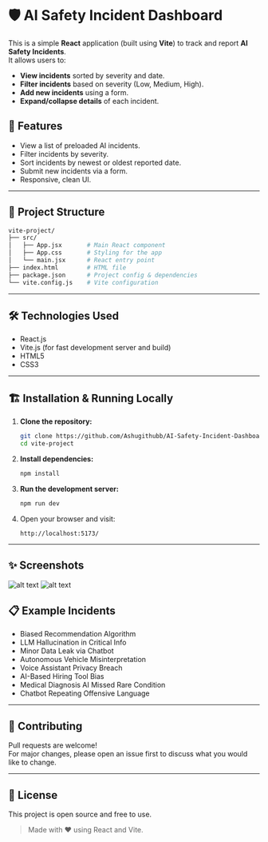 # 🛡️ AI Safety Incident Dashboard

This is a simple **React** application (built using **Vite**) to track and report **AI Safety Incidents**.  
It allows users to:
- **View incidents** sorted by severity and date.
- **Filter incidents** based on severity (Low, Medium, High).
- **Add new incidents** using a form.
- **Expand/collapse details** of each incident.

## 🚀 Features
- View a list of preloaded AI incidents.
- Filter incidents by severity.
- Sort incidents by newest or oldest reported date.
- Submit new incidents via a form.
- Responsive, clean UI.
---

## 📂 Project Structure
```bash
vite-project/
├── src/
│   ├── App.jsx       # Main React component
│   ├── App.css       # Styling for the app
│   └── main.jsx      # React entry point
├── index.html        # HTML file
├── package.json      # Project config & dependencies
└── vite.config.js    # Vite configuration
```

---

## 🛠️ Technologies Used
- React.js
- Vite.js (for fast development server and build)
- HTML5
- CSS3

---

## 🏗️ Installation & Running Locally

1. **Clone the repository:**
   ```bash
   git clone https://github.com/Ashugithubb/AI-Safety-Incident-Dashboard.git
   cd vite-project
   ```

2. **Install dependencies:**
   ```bash
   npm install
   ```

3. **Run the development server:**
   ```bash
   npm run dev
   ```

4. Open your browser and visit:
   ```
   http://localhost:5173/
   ```

---

## ✨ Screenshots

![alt text](<Screenshot (1054).png>)
![alt text](<Screenshot (1055).png>)

## 📋 Example Incidents

- Biased Recommendation Algorithm
- LLM Hallucination in Critical Info
- Minor Data Leak via Chatbot
- Autonomous Vehicle Misinterpretation
- Voice Assistant Privacy Breach
- AI-Based Hiring Tool Bias
- Medical Diagnosis AI Missed Rare Condition
- Chatbot Repeating Offensive Language

---

## 🤝 Contributing
Pull requests are welcome!  
For major changes, please open an issue first to discuss what you would like to change.

---

## 📄 License
This project is open source and free to use.

> Made with ❤️ using React and Vite.

